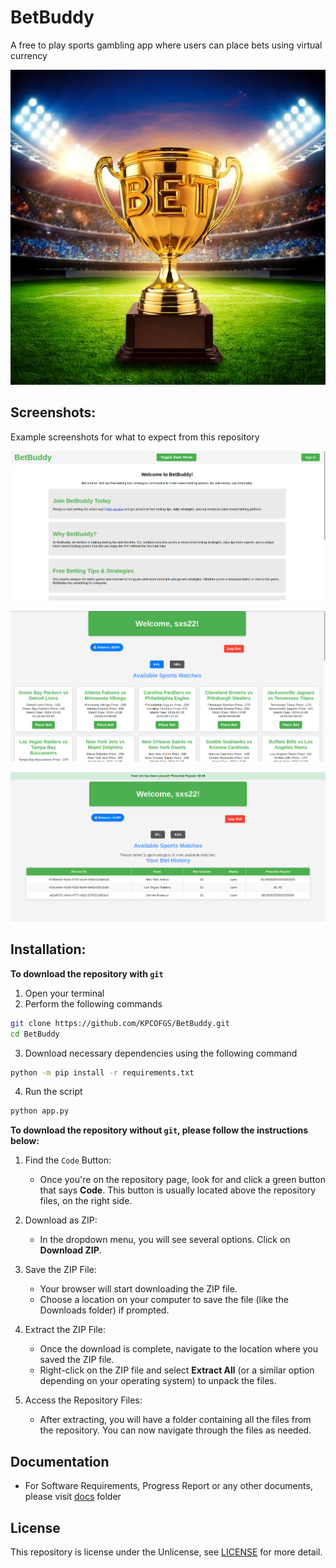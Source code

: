 # BetBuddy

A free to play sports gambling app where users can place bets using virtual currency

![BetBuddy](static/images/image1.jpg)

## Screenshots:

Example screenshots for what to expect from this repository

![Home Page](static/images/home_page.png)

![User Page](static/images/users.png)

![Bet Table](static/images/bet_history.png)

## Installation:
**To download the repository with `git`**
1. Open your terminal
2. Perform the following commands
```bash
git clone https://github.com/KPCOFGS/BetBuddy.git
cd BetBuddy
```
3. Download necessary dependencies using the following command
```bash
python -m pip install -r requirements.txt
```
4. Run the script
```bash
python app.py
```
**To download the repository without `git`, please follow the instructions below:**


1. Find the `Code` Button:
   - Once you're on the repository page, look for and click a green button that says **Code**. This button is usually located above the repository files, on the right side.

2. Download as ZIP:
   - In the dropdown menu, you will see several options. Click on **Download ZIP**.

3. Save the ZIP File:
   - Your browser will start downloading the ZIP file.
   - Choose a location on your computer to save the file (like the Downloads folder) if prompted.

4. Extract the ZIP File:
   - Once the download is complete, navigate to the location where you saved the ZIP file.
   - Right-click on the ZIP file and select **Extract All** (or a similar option depending on your operating system) to unpack the files.

5. Access the Repository Files:
   - After extracting, you will have a folder containing all the files from the repository. You can now navigate through the files as needed.

## Documentation
* For Software Requirements, Progress Report or any other documents, please visit [docs](docs/) folder
## License

This repository is license under the Unlicense, see [LICENSE](LICENSE) for more detail.
